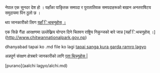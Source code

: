 नेपाल एक सुनदर देश हो । यहाँका पाकृितक समपदा 
र पुरातातिवक समपदाहरूको बखान अनतराषिटय समुदायमा 
पिन ठुलो छ । 

थप जानकारीको लािग [यहाँ िथचनुहोस् ।](http://en.wikipedia.org/wiki/Nepal)

एक सिङे गैंडा आरक्षणमा उल्लेख्निय योग्दन दिने 
चितवन राष्ट्रिय निकुन्जको बारे जान्न 
[यहाँ िथचनुहोस् ।] (http://www.chitwannationalpark.gov.np)

dhanyabad tapai ko .md file ko lagi
[tapai sanga kura garda ramro lagyo](gthfy/gthfy.md)

अन्नपूर्ण संरक्षण क्षेत्रबारे जानकारीको लागि [एता थिच्नुहोस |](abc/abc.md)

[purano](aalchi lagyo/alchi.md)